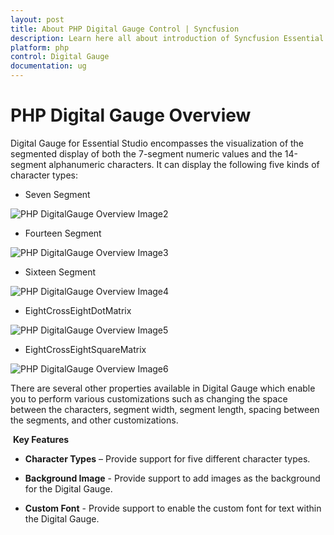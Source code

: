 ```yaml
---
layout: post
title: About PHP Digital Gauge Control | Syncfusion
description: Learn here all about introduction of Syncfusion Essential PHP Digital Gauge Control, its features, and more.
platform: php
control: Digital Gauge
documentation: ug
---
```


# PHP Digital Gauge Overview

Digital Gauge for Essential Studio encompasses the visualization of the segmented display of both the 7-segment numeric values and the 14-segment alphanumeric characters. It can display the following five kinds of character types:

* Seven Segment

![PHP DigitalGauge Overview Image2](Overview_images/Overview_img2.png)

* Fourteen Segment

![PHP DigitalGauge Overview Image3](Overview_images/Overview_img3.png)

* Sixteen Segment

![PHP DigitalGauge Overview Image4](Overview_images/Overview_img4.png)

* EightCrossEightDotMatrix

![PHP DigitalGauge Overview Image5](Overview_images/Overview_img5.png)

* EightCrossEightSquareMatrix

![PHP DigitalGauge Overview Image6](Overview_images/Overview_img6.png)



There are several other properties available in Digital Gauge which enable you to perform various customizations such as changing the space between the characters, segment width, segment length, spacing between the segments, and other customizations.

 **Key Features**

* **Character Types** – Provide support for five different character types.

* **Background Image** - Provide support to add images as the background for the Digital Gauge.

* **Custom Font** - Provide support to enable the custom font for text within the Digital Gauge.

